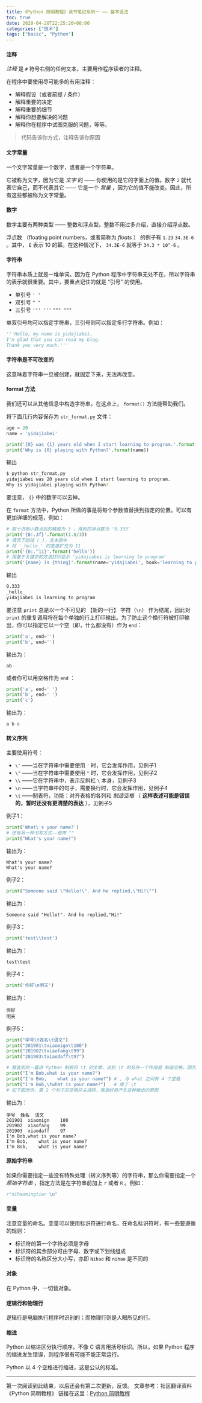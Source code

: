 ```yaml
---
title: 《Python 简明教程》读书笔记系列一 —— 基本语法
toc: true
date: 2020-04-20T22:25:20+08:00
categories: ["技术"]
tags: ["basic", "Python"]
---
```


#### 注释

*注释* 是 `#` 符号右侧的任何文本，主要用作程序读者的注释。

<!--more-->

在程序中要使用尽可能多的有用注释：

* 解释假设（或者前提 / 条件）
* 解释重要的决定
* 解释重要的细节
* 解释你想要解决的问题
* 解释你在程序中试图克服的问题，等等。

> 代码告诉你方式，注释告诉你原因

#### 文字常量

一个文字常量是一个数字，或者是一个字符串。

它被称为文字，因为它是 *文字* 的 —— 你使用的是它的字面上的值。数字 `2` 就代表它自己，而不代表其它 —— 它是一个 *常量* ，因为它的值不能改变。因此，所有这些都被称为文字常量。

#### 数字

数字主要有两种类型 —— 整数和浮点型。整数不用过多介绍，直接介绍浮点数。

浮点数 （floating point numbers，或者简称为 *floats* ） 的例子有 `1.23` `34.3E-6` 。其中， `E` 表示 10 的幂。在这种情况下， `34.3E-6` 就等于 `34.3 * 10^-6` 。

#### 字符串

字符串本质上就是一堆单词。因为在 Python 程序中字符串无处不在，所以字符串的表示就很重要。其中，要重点记住的就是 “引号” 的使用。

* 单引号 `' '`
* 双引号 `" "`
* 三引号 `''' '''` `""" """`

单双引号均可以指定字符串，三引号则可以指定多行字符串。例如：

```python
'''Hello, my name is yidajiabei.
I'm glad that you can read my blog.
Thank you very much.'''
```

#### 字符串是不可改变的

这意味着字符串一旦被创建，就固定下来，无法再改变。

#### format 方法

我们还可以从其他信息中构造字符串。在这点上， `format()` 方法能帮助我们。

将下面几行内容保存为 `str_format.py` 文件：

```python
age = 20
name = 'yidajiabei'

print('{0} was {1} years old when I start learning to program.'.format(name, age))
print('Why is {0} playing with Python?'.format(name))
```

输出

```bash
$ python str_format.py
yidajiabei was 20 years old when I start learning to program.
Why is yidajiabei playing with Python?
```

要注意， `{}` 中的数字可以去掉。

在 `format` 方法中，Python 所做的事是将每个参数值替换到指定的位置。可以有更加详细的规范，例如：
```python
# 取十进制小数点后的精度为 3 ，得到的浮点数为 '0.333'
print('{0:.3f}'.format(1.0/3))
# 填充下划线 (_)，文本居中
# 将 '_hello_' 的宽度扩充为 11
print('{0:.^11}'.format('hello'))
# 用基于关键字的方法打印显示 'yidajiabei is learning to program'
print('{name} is {thing}'.format(name='yidajiabei', book='learning to program'))
```

输出

```bash
0.333
_hello_
yidajiabei is learning to program
```

要注意 `print` 总是以一个不可见的 【新的一行】 字符（`\n`） 作为结尾，因此对 `print` 的重复调用将在每个单独的行上打印输出。为了防止这个换行符被打印输出，你可以指定它以一个空（即，什么都没有）作为 `end`：
```python
print('a', end='')
print('b', end='')
```

输出为：
```
ab
```

或者你可以用空格作为 `end` ：
```python
print('a', end=' ')
print('b', end=' ')
print('c')
```

输出为：
```
a b c
```

#### 转义序列

主要使用符号：
* `\'` ——当在字符串中需要使用 `'` 时，它会发挥作用，见例子1
* `\"` ——当在字符串中需要使用 `"` 时，它会发挥作用，见例子2
* `\\` ——它在字符串中，表示反斜杠 `\` 本身，见例子3
* `\n` ——当字符串中的句子，需要换行时，它会发挥作用，见例子4
* `\t` ——制表符，功能：对齐表格的各列和 *制造空格* （ **这样表述可能是错误的，暂时还没有更清楚的表达** ），见例子5

例子1：
```python
print('What\'s your name?')
# 还有另一种书写方式——使用 ""
print("What's your name?")
```
输出为：
```no
What's your name?
What's your name?
```

例子2：
```python
print("Someone said \"Hello!\". And he replied,\"Hi!\"")
```
输出为：
```no
Someone said "Hello!". And he replied,"Hi!"
```

例子3：
```python
print('test\\test')
```
输出为：
```no
test\test
```

例子4：
```python
print('你好\n明天')
```
输出为：
```no
你好
明天
```

例子5：
```python
print("学号\t姓名\t语文")
print("201901\txiaomign\t100")
print("201902\txiaofang\t99")
print("201903\txiaodaff\t97")

# 我查到的一篇讲 Python 制表符 \t 的文章，说到 \t 的另外一个作用是 制造空格。因为在一些情况下，多个空格的重复输出会被抵消。
print("I'm Bob,what is your name?")
print("I'm Bob,    what is your name?") # , 与 what 之间有 4 个空格
print("I'm Bob,\twhat is your name?")   # 用了 \t 
# 如下图所示，第 2 个句子的空格并未消除，我很好奇产生这种输出的原因
```
输出为：
```no
学号	姓名	语文
201901	xiaomign	100
201902	xiaofang	99
201903	xiaodaff	97
I'm Bob,what is your name?
I'm Bob,    what is your name?
I'm Bob,	what is your name?
```

#### 原始字符串

如果你需要指定一些没有特殊处理（转义序列等）的字符串，那么你需要指定一个 *原始字符串* ，指定方法是在字符串前加上 `r` 或者 `R` 。例如：
```python
r"nihaomingtian \n"
```

#### 变量

注意变量的命名。变量可以使用标识符进行命名，在命名标识符时，有一些要遵循的规则：
* 标识符的第一个字符必须是字母
* 标识符的其余部分可由字母、数字或下划线组成
* 标识符的名称区分大小写，亦即 `Nihao` 和 `nihao` 是不同的

#### 对象

在 Python 中，一切皆对象。

#### 逻辑行和物理行

逻辑行是电脑执行程序时识别的；而物理行则是人眼所见的行。

#### 缩进

Python 以缩进区分执行顺序，不像 C 语言用括号标识。所以，如果 Python 程序的缩进发生错误，则程序很有可能不能正常运行。

Python 以 4 个空格进行缩进，这是公认的标准。

---
第一次阅读到此结束，以后还会有第二次更新，反馈。
文章参考：社区翻译资料《Python 简明教程》
链接在这里：[Python 简明教程](https://learnku.com/docs/byte-of-python/2018)